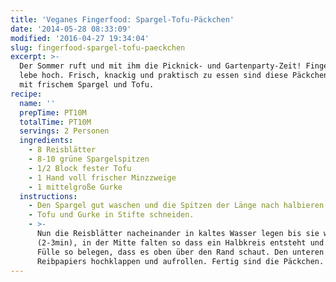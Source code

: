 ```yaml
---
title: 'Veganes Fingerfood: Spargel-Tofu-Päckchen'
date: '2014-05-28 08:33:09'
modified: '2016-04-27 19:34:04'
slug: fingerfood-spargel-tofu-paeckchen
excerpt: >-
  Der Sommer ruft und mit ihm die Picknick- und Gartenparty-Zeit! Fingerfood
  lebe hoch. Frisch, knackig und praktisch zu essen sind diese Päckchen gefüllt
  mit frischem Spargel und Tofu.
recipe:
  name: ''
  prepTime: PT10M
  totalTime: PT10M
  servings: 2 Personen
  ingredients:
    - 8 Reisblätter
    - 8-10 grüne Spargelspitzen
    - 1/2 Block fester Tofu
    - 1 Hand voll frischer Minzzweige
    - 1 mittelgroße Gurke
  instructions:
    - Den Spargel gut waschen und die Spitzen der Länge nach halbieren.
    - Tofu und Gurke in Stifte schneiden.
    - >-
      Nun die Reisblätter nacheinander in kaltes Wasser legen bis sie weich sind
      (2-3min), in der Mitte falten so dass ein Halbkreis entsteht und mit der
      Fülle so belegen, dass es oben über den Rand schaut. Den unteren Teil des
      Reibpapiers hochklappen und aufrollen. Fertig sind die Päckchen.
---
```


